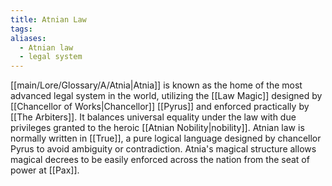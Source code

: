 ```yaml
---
title: Atnian Law
tags: 
aliases:
  - Atnian law
  - legal system
---
```

[[main/Lore/Glossary/A/Atnia|Atnia]] is known as the home of the most advanced legal system in the world, utilizing the [[Law Magic]] designed by [[Chancellor of Works|Chancellor]] [[Pyrus]] and enforced practically by [[The Arbiters]]. It balances universal equality under the law with due privileges granted to the heroic [[Atnian Nobility|nobility]]. Atnian law is normally written in [[True]], a pure logical language designed by chancellor Pyrus to avoid ambiguity or contradiction. Atnia's magical structure allows magical decrees to be easily enforced across the nation from the seat of power at [[Pax]]. 